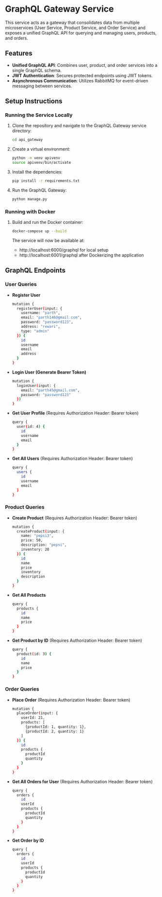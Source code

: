 # GraphQL Gateway Service

This service acts as a gateway that consolidates data from multiple microservices (User Service, Product Service, and Order Service) and exposes a unified GraphQL API for querying and managing users, products, and orders.

## Features

- **Unified GraphQL API**: Combines user, product, and order services into a single GraphQL schema.
- **JWT Authentication**: Secures protected endpoints using JWT tokens.
- **Asynchronous Communication**: Utilizes RabbitMQ for event-driven messaging between services.


## Setup Instructions

### Running the Service Locally

1. Clone the repository and navigate to the GraphQL Gateway service directory:

    ```bash
    cd api_gateway
    ```

2. Create a virtual environment:

    ```bash
    python -m venv apivenv
    source apivenv/bin/activate
    ```

3. Install the dependencies:

    ```bash
    pip install -r requirements.txt
    ```

4. Run the GraphQL Gateway:

    ```bash
    python manage.py
    ```

### Running with Docker

1. Build and run the Docker container:

    ```bash
    docker-compose up --build
    ```

    The service will now be available at:

    - http://localhost:6000/graphql for local setup
    - http://localhost:6001/graphql after Dockerizing the application

## GraphQL Endpoints

### User Queries

- **Register User**

    ```bash
    mutation {
      registerUser(input: {
        username: "parth", 
        email: "parth146@gmail.com", 
        password: "password123", 
        address: "rewari", 
        type: "admin"
      }) {
        id
        username
        email
        address
      }
    }
    ```

- **Login User (Generate Bearer Token)**

    ```bash
    mutation {
      loginUser(input: {
        email: "parth45@gmail.com", 
        password: "password123"
      })
    }
    ```

- **Get User Profile** (Requires Authorization Header: Bearer token)

    ```bash
    query {
      user(id: 4) {
        id
        username
        email
      }
    }
    ```

- **Get All Users** (Requires Authorization Header: Bearer token)

    ```bash
    query {
      users {
        id
        username
        email
      }
    }
    ```

### Product Queries

- **Create Product** (Requires Authorization Header: Bearer token)

    ```bash
    mutation {
      createProduct(input: {
        name: "pepsi3", 
        price: 50, 
        description: "pepsi", 
        inventory: 20
      }) {
        id
        name
        price
        inventory
        description
      }
    }
    ```

- **Get All Products**

    ```bash
    query {
      products {
        id
        name
        price
      }
    }
    ```

- **Get Product by ID** (Requires Authorization Header: Bearer token)

    ```bash
    query {
      product(id: 3) {
        id
        name
        price
      }
    }
    ```

### Order Queries

- **Place Order** (Requires Authorization Header: Bearer token)

    ```bash
    mutation {
      placeOrder(input: {
        userId: 21, 
        products: [
          {productId: 1, quantity: 1}, 
          {productId: 2, quantity: 1}
        ]
      }) {
        id
        products {
          productId
          quantity
        }
      }
    }
    ```

- **Get All Orders for User** (Requires Authorization Header: Bearer token)

    ```bash
    query {
      orders {
        id
        userId
        products {
          productId
          quantity
        }
      }
    }
    ```

- **Get Order by ID**

    ```bash
    query {
      orders {
        id
        userId
        products {
          productId
          quantity
        }
      }
    }
    ```

